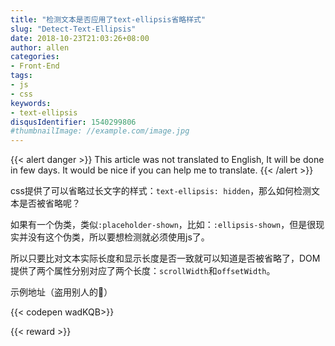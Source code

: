 ```yaml
---
title: "检测文本是否应用了text-ellipsis省略样式"
slug: "Detect-Text-Ellipsis"
date: 2018-10-23T21:03:26+08:00
author: allen
categories:
- Front-End
tags:
- js
- css
keywords:
- text-ellipsis
disqusIdentifier: 1540299806
#thumbnailImage: //example.com/image.jpg
---
```


{{< alert danger >}}
  This article was not translated to English, It will be done in few days. It would be nice if you can help me to translate.
{{< /alert >}}

css提供了可以省略过长文字的样式：`text-ellipsis: hidden`，那么如何检测文本是否被省略呢？

<!--more-->

如果有一个伪类，类似`:placeholder-shown`，比如：`:ellipsis-shown`，但是很现实并没有这个伪类，所以要想检测就必须使用js了。

所以只要比对文本实际长度和显示长度是否一致就可以知道是否被省略了，DOM提供了两个属性分别对应了两个长度：`scrollWidth`和`offsetWidth`。

示例地址（盗用别人的🙈）

{{< codepen wadKQB>}}


{{< reward >}}
